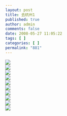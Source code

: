 ```yaml
---
layout: post
title: 去杭州1
published: true
author: admin
comments: false
date: 2008-05-27 11:05:22
tags: [ ]
categories: [ ]
permalink: "881"
---
```

![][1]  
![][2]  
![][3]  
![][4]  
![][5]  
![][6]  
![][7]  
![][8]  
![][9]  
![][10]

 [1]: http://xujianian.com/jx/blog/UploadFiles/2008-5/527706139.jpg
 [2]: http://xujianian.com/jx/blog/UploadFiles/2008-5/527985137.jpg
 [3]: http://xujianian.com/jx/blog/UploadFiles/2008-5/527555627.jpg
 [4]: http://xujianian.com/jx/blog/UploadFiles/2008-5/527105517.jpg
 [5]: http://xujianian.com/jx/blog/UploadFiles/2008-5/527958550.jpg
 [6]: http://xujianian.com/jx/blog/UploadFiles/2008-5/527673565.jpg
 [7]: http://xujianian.com/jx/blog/UploadFiles/2008-5/527356719.jpg
 [8]: http://xujianian.com/jx/blog/UploadFiles/2008-5/527920922.jpg
 [9]: http://xujianian.com/jx/blog/UploadFiles/2008-5/527958440.jpg
 [10]: http://xujianian.com/jx/blog/UploadFiles/2008-5/527668676.jpg